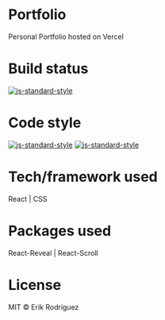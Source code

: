 # Portfolio
Personal Portfolio hosted on Vercel

# Build status
[![js-standard-style](https://img.shields.io/badge/Status-running-brightgreen.svg?style=flat)](https://github.com/feross/standard)

# Code style
[![js-standard-style](https://img.shields.io/badge/React-standard-brightgreen.svg?style=flat)](https://github.com/feross/standard)
[![js-standard-style](https://img.shields.io/badge/CSS-standard-brightgreen.svg?style=flat)](https://github.com/feross/standard)

# Tech/framework used
React | CSS

# Packages used
React-Reveal | React-Scroll

# License
MIT © Erik Rodriguez
